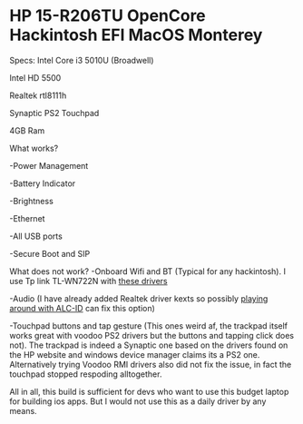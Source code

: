 # HP 15-R206TU OpenCore Hackintosh EFI MacOS Monterey
 
Specs:
Intel Core i3 5010U (Broadwell)

Intel HD 5500

Realtek rtl8111h 

Synaptic PS2 Touchpad

4GB Ram

What works?

-Power Management

-Battery Indicator

-Brightness

-Ethernet

-All USB ports

-Secure Boot and SIP



What does not work?
-Onboard Wifi and BT (Typical for any hackintosh). I use Tp link TL-WN722N with [these drivers](https://github.com/chris1111/Wireless-USB-OC-Big-Sur-Adapter)

-Audio (I have already added Realtek driver kexts so possibly [playing around with ALC-ID](https://dortania.github.io/OpenCore-Post-Install/universal/audio.html) can fix this option)

-Touchpad buttons and tap gesture (This ones weird af, the trackpad itself works great with voodoo PS2 drivers but the buttons and tapping click does not). The trackpad is indeed a Synaptic one based on the drivers found on the HP website and windows device manager claims its a PS2 one. 
Alternatively trying Voodoo RMI drivers also did not fix the issue, in fact the touchpad stopped respoding alltogether.

All in all, this build is sufficient for devs who want to use this budget laptop for building ios apps. But I would not use this as a daily driver by any means. 


